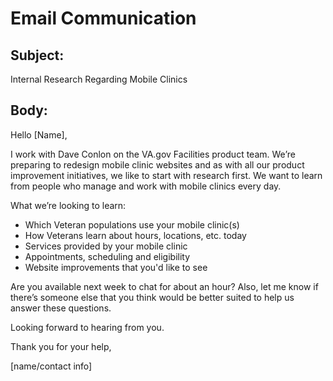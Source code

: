 # Email Communication

## Subject: 

Internal Research Regarding Mobile Clinics

## Body:

Hello [Name], 

I work with Dave Conlon on the VA.gov Facilities product team. We’re preparing to redesign mobile clinic websites and as with all our product improvement initiatives, we like to start with research first. We want to learn from people who manage and work with mobile clinics every day. 

What we’re looking to learn:

- Which Veteran populations use your mobile clinic(s)
- How Veterans learn about hours, locations, etc. today
- Services provided by your mobile clinic 
- Appointments, scheduling and eligibility 
- Website improvements that you'd like to see

Are you available next week to chat for about an hour?  Also, let me know if there’s someone else that you think would be better suited to help us answer these questions.

Looking forward to hearing from you.

Thank you for your help,

[name/contact info]

